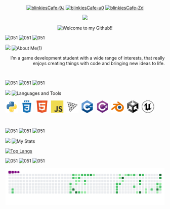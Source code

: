 
<div id="header" align="center">
  
[![blinkiesCafe-9J](https://github.com/user-attachments/assets/5db091c8-8d6b-4035-8fbb-f004857eb37e)](https://karinka1901.github.io/) [![blinkiesCafe-u0](https://github.com/user-attachments/assets/937fa0db-84d7-40f4-8602-2c32871bd52e)](https://karinka1901.itch.io/) [![blinkiesCafe-Zd](https://github.com/user-attachments/assets/7e175423-f1b2-4ec8-b5af-a3b7e4c3ed06)](https://www.linkedin.com/in/karin-domagalska-a137532aa)
  
  <img src="https://github.com/karinka1901/karinka1901/assets/60856417/0613c8c4-f91f-4026-9504-b4f6b66926b8" width="100"/> 
<br>
  
![Welcome to my Github!!](https://github.com/user-attachments/assets/da25d0b0-db84-4561-a5e0-ea44dec020ae)

</div>

![051](https://github.com/user-attachments/assets/5c51129e-9f4c-4d1a-afee-7eb68941a51d) ![051](https://github.com/user-attachments/assets/5c51129e-9f4c-4d1a-afee-7eb68941a51d) ![051](https://github.com/user-attachments/assets/5c51129e-9f4c-4d1a-afee-7eb68941a51d)




<img src="https://github.com/user-attachments/assets/f22e8e13-c6ea-4770-9b2c-890da5435bef" width="30px"/>  ![About Me(1)](https://github.com/user-attachments/assets/9b42091b-5cc6-4368-bfe0-dc50b3c57384)
<p align="right">
     I’m a game development student with a wide range of interests, that really enjoys creating things with code and bringing new ideas to life.
</p>
<div>
<br>
  

![051](https://github.com/user-attachments/assets/5c51129e-9f4c-4d1a-afee-7eb68941a51d) ![051](https://github.com/user-attachments/assets/5c51129e-9f4c-4d1a-afee-7eb68941a51d) ![051](https://github.com/user-attachments/assets/5c51129e-9f4c-4d1a-afee-7eb68941a51d)


  <img src="https://github.com/user-attachments/assets/f22e8e13-c6ea-4770-9b2c-890da5435bef" width="30px"/> ![Languages and Tools](https://github.com/user-attachments/assets/5843ccb0-d7af-47e6-ba21-1dbc6a3419b2)


  <img src="https://raw.githubusercontent.com/devicons/devicon/6910f0503efdd315c8f9b858234310c06e04d9c0/icons/python/python-original.svg"  title="Python" alt="Python" width="40" height="40"/>&nbsp;
  <img src="https://github.com/devicons/devicon/blob/master/icons/css3/css3-plain-wordmark.svg"  title="CSS3" alt="CSS" width="40" height="40"/>&nbsp;
  <img src="https://github.com/devicons/devicon/blob/master/icons/html5/html5-original.svg" title="HTML5" alt="HTML" width="40" height="40"/>&nbsp;
  <img src="https://github.com/devicons/devicon/blob/master/icons/javascript/javascript-original.svg" title="JavaScript" alt="JavaScript" width="40" height="40"/>&nbsp;
  <img src="https://raw.githubusercontent.com/devicons/devicon/6910f0503efdd315c8f9b858234310c06e04d9c0/icons/threejs/threejs-original.svg"  title="Three.js" alt="" width="40" height="40"/>&nbsp;
  <img src="https://raw.githubusercontent.com/devicons/devicon/6910f0503efdd315c8f9b858234310c06e04d9c0/icons/cplusplus/cplusplus-original.svg"  title="Cpp" alt="Cpp" width="40" height="40"/>&nbsp;
  <img src="https://raw.githubusercontent.com/devicons/devicon/6910f0503efdd315c8f9b858234310c06e04d9c0/icons/csharp/csharp-original.svg"  title="c#" alt="c#" width="40" height="40"/>&nbsp;
  <img src="https://raw.githubusercontent.com/devicons/devicon/6910f0503efdd315c8f9b858234310c06e04d9c0/icons/blender/blender-original.svg"  title="Blender" alt="" width="40" height="40"/>&nbsp;
  <img src="https://raw.githubusercontent.com/devicons/devicon/6910f0503efdd315c8f9b858234310c06e04d9c0/icons/unity/unity-original.svg"  title="Unity" alt="" width="40" height="40"/>&nbsp;
  <img src="https://raw.githubusercontent.com/devicons/devicon/6910f0503efdd315c8f9b858234310c06e04d9c0/icons/unrealengine/unrealengine-original.svg"  title="UE5" alt="" width="40" height="40"/>&nbsp;
</div>

<br>

![051](https://github.com/user-attachments/assets/5c51129e-9f4c-4d1a-afee-7eb68941a51d) ![051](https://github.com/user-attachments/assets/5c51129e-9f4c-4d1a-afee-7eb68941a51d) ![051](https://github.com/user-attachments/assets/5c51129e-9f4c-4d1a-afee-7eb68941a51d)

<img src="https://github.com/user-attachments/assets/f22e8e13-c6ea-4770-9b2c-890da5435bef" width="30px"/> ![My Stats](https://github.com/user-attachments/assets/6f215148-f0cb-416c-8cfa-12e6f03244b5)





[![Top Langs](https://github-readme-stats.vercel.app/api/top-langs/?username=karinka1901&layout=compact&theme=vision-friendly-dark)](https://github.com/anuraghazra/github-readme-stats)


![051](https://github.com/user-attachments/assets/5c51129e-9f4c-4d1a-afee-7eb68941a51d) ![051](https://github.com/user-attachments/assets/5c51129e-9f4c-4d1a-afee-7eb68941a51d) ![051](https://github.com/user-attachments/assets/5c51129e-9f4c-4d1a-afee-7eb68941a51d)

<picture>
  <!-- Dark mode -->
  <source srcset="https://raw.githubusercontent.com/karinka1901/karinka1901/output/github-contribution-grid-snake-dark.svg" media="(prefers-color-scheme: dark)">
  
  <!-- Light mode (fallback) -->
  <img src="https://raw.githubusercontent.com/karinka1901/karinka1901/output/github-contribution-grid-snake.gif" alt="GitHub Snake">
</picture>










